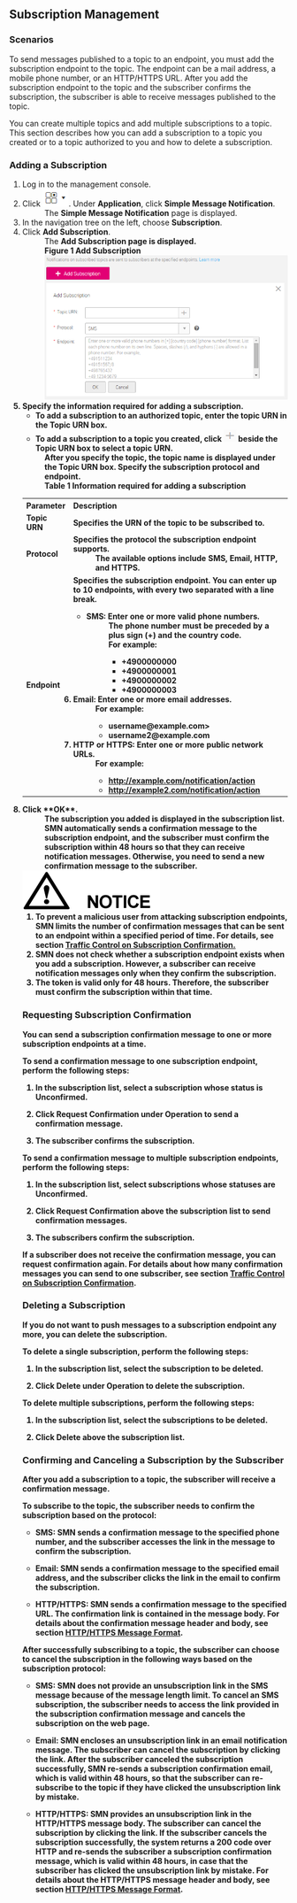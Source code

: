 ## Subscription Management

### Scenarios

To send messages published to a topic to an endpoint, you must add the subscription endpoint to the topic. The endpoint can be a mail address, a mobile phone number, or an HTTP/HTTPS URL. After you add the subscription endpoint to the topic and the subscriber confirms the subscription, the subscriber is able to receive messages published to the topic.

You can create multiple topics and add multiple subscriptions to a topic. This section describes how you can add a subscription to a topic you created or to a topic authorized to you and how to delete a subscription.

### Adding a Subscription
<ol>
<li>Log in to the management console.</li>
<li>Click <img src="figure/001.png"/>. Under <b>Application</b>, click <b>Simple Message Notification</b>.
<dd>The <b>Simple Message Notification</b> page is displayed.</dd></li>
<li>In the navigation tree on the left, choose <b>Subscription</b>.</li>
<li>Click <b>Add Subscription</b>.
<dd>The <b>Add Subscription<b> page is displayed.</dd>
<dd><b>Figure 1<b> Add Subscription<dd>
<img src="figure/sub.png"/></li>
<li>Specify the information required for adding a subscription.
<ul><li>To add a subscription to an authorized topic, enter the topic URN in the <b>Topic URN</b> box.</li>
<li>To add a subscription to a topic you created, click <img src="figure/plus.png"/> beside the <b>Topic URN</b> box to select a topic URN.</li></ul>
<dd>After you specify the topic, the topic name is displayed under the <b>Topic URN</b> box. Specify the subscription protocol and endpoint.</dd>
<dd><b>Table 1</b> Information required for adding a subscription</dd>
<table>
 <tr>
    <th>Parameter</th>
   <th>Description</th>    
 </tr>
     <tr>
         <td>Topic URN</td>
         <td>Specifies the URN of the topic to be subscribed to. </td>
     </tr>
     <tr>
         <td>Protocol</td>
         <td>Specifies the protocol the subscription endpoint supports.                                                           
	 <dd>The available options include <b>SMS</b>, <b>Email</b>, <b>HTTP</b>, and <b>HTTPS</b>.</dd> 
         </td>
     </tr>
     <tr>
         <td>Endpoint</td>
         <td>Specifies the subscription endpoint. You can enter up to 10 endpoints, with every two separated with a line break.     
	 <ul>
	 <li><b>SMS</b>: Enter one or more valid phone numbers.                                                                 
	 <dd>The phone number must be preceded by a plus sign (+) and the country code.</dd>                                     
	 <dd>For example:                                                                                               
                  <ul>
                  <li><b>+4900000000</b></li>                                                                                                                                                                                                                     
                  <li><b>+4900000001</b></li>                                                                                                                                                                                                                      
                  <li><b>+4900000002</b></li>                                                                                                                                                                                                                     
                  <li><b>+4900000003</b></li></dd>
                  </ul>
             </li>                                                                                                                                                                                                                         
              <li><b>Email</b>: Enter one or more email addresses.                                                                                           
                  <dd>For example:                                                                                                                                                                                                                        
                  <ul>
                  <li><b>username@example.com</b>></li>                                                                                                                                                                                                            
                  <li><b>username2@example.com</b></li></dd>
                  </ul>
              </li>                                                                                                                                                                                                                
              <li><b>HTTP</b> or <b>HTTPS</b>: Enter one or more public network URLs.                                                                                                                                                                           
	              <dd>For example:                                                                                                                                                                                                                      
	              <ul>
				  <li><a href="http://example.com/notification/action">http://example.com/notification/action</a></li>                                                                                                                                                                                             
	              <li><a href="http://example2.com/notification/action">http://example2.com/notification/action</a></li></dd>
				 </ul>
             </li>
			</ul>   
         </td>
     </tr>
     </table> </li>              
<li>Click **OK**.
<dd>The subscription you added is displayed in the subscription list. SMN automatically sends a confirmation message to the subscription endpoint, and the subscriber must confirm the subscription within 48 hours so that they can receive notification messages. Otherwise, you need to send a new confirmation message to the subscriber.</dd>
<img src="figure/notice.png"/>
<ol>
<li>To prevent a malicious user from attacking subscription endpoints, SMN limits the number of confirmation messages that can be sent to an endpoint within a specified period of time. For details, see section <a href="Traffic Control on Subscription Confirmation.md">Traffic Control on Subscription Confirmation.</a></li>
<li>SMN does not check whether a subscription endpoint exists when you add a subscription. However, a subscriber can receive notification messages only when they confirm the subscription.</li>
<li>The token is valid only for 48 hours. Therefore, the subscriber must confirm the subscription within that time.</li></ol>

### Requesting Subscription Confirmation

You can send a subscription confirmation message to one or more subscription endpoints at a time.

To send a confirmation message to one subscription endpoint, perform the following steps:

1.  In the subscription list, select a subscription whose status is **Unconfirmed**.

2.  Click **Request Confirmation** under **Operation** to send a confirmation message.

3.  The subscriber confirms the subscription.

To send a confirmation message to multiple subscription endpoints, perform the following steps:

1.  In the subscription list, select subscriptions whose statuses are **Unconfirmed**.

2.  Click **Request Confirmation** above the subscription list to send confirmation messages.

3.  The subscribers confirm the subscription.

If a subscriber does not receive the confirmation message, you can request confirmation again. For details about how many confirmation messages you can send to one subscriber, see section <a href="Traffic Control on Subscription Confirmation.md">Traffic Control on Subscription Confirmation</a>.

### Deleting a Subscription

If you do not want to push messages to a subscription endpoint any more, you can delete the subscription.

To delete a single subscription, perform the following steps:

1.  In the subscription list, select the subscription to be deleted.

2.  Click **Delete** under **Operation** to delete the subscription.

To delete multiple subscriptions, perform the following steps:

1.  In the subscription list, select the subscriptions to be deleted.

2.  Click **Delete** above the subscription list.

### Confirming and Canceling a Subscription by the Subscriber

After you add a subscription to a topic, the subscriber will receive a confirmation message.

To subscribe to the topic, the subscriber needs to confirm the subscription based on the protocol:

- SMS: SMN sends a confirmation message to the specified phone number, and the subscriber accesses the link in the message to confirm the subscription.

- Email: SMN sends a confirmation message to the specified email address, and the subscriber clicks the link in the email to confirm the subscription.

- HTTP/HTTPS: SMN sends a confirmation message to the specified URL. The confirmation link is contained in the message body. For details about the confirmation message header and body, see section <a href="HTTPHTTPS Message Format.md">HTTP/HTTPS Message Format</a>.

After successfully subscribing to a topic, the subscriber can choose to cancel the subscription in the following ways based on the subscription protocol:

- SMS: SMN does not provide an unsubscription link in the SMS message because of the message length limit. To cancel an SMS subscription, the subscriber needs to access the link provided in the subscription confirmation message and cancels the subscription on the web page.

- Email: SMN encloses an unsubscription link in an email notification message. The subscriber can cancel the subscription by clicking the link. After the subscriber canceled the subscription successfully, SMN re-sends a subscription confirmation email, which is valid within 48 hours, so that the subscriber can re-subscribe to the topic if they have clicked the unsubscription link by mistake.

- HTTP/HTTPS: SMN provides an unsubscription link in the HTTP/HTTPS message body. The subscriber can cancel the subscription by clicking the link. If the subscriber cancels the subscription successfully, the system returns a **200** code over HTTP and re-sends the subscriber a subscription confirmation message, which is valid within 48 hours, in case that the subscriber has clicked the unsubscription link by mistake. For details about the HTTP/HTTPS message header and body, see section <a href="HTTPHTTPS Message Format.md">HTTP/HTTPS Message Format</a>.
 
